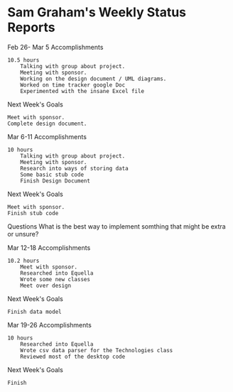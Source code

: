 Sam Graham's Weekly Status Reports
==========================================

Feb 26- Mar 5
Accomplishments

    10.5 hours
        Talking with group about project.
        Meeting with sponsor.
        Working on the design document / UML diagrams.
        Worked on time tracker google Doc
        Experimented with the insane Excel file

Next Week's Goals

    Meet with sponsor.
    Complete design document.

Mar 6-11
Accomplishments

    10 hours
        Talking with group about project.
        Meeting with sponsor.
        Research into ways of storing data
        Some basic stub code
        Finish Design Document

Next Week's Goals

    Meet with sponsor.
    Finish stub code

Questions
    What is the best way to implement somthing that might be extra or unsure?
    
Mar 12-18
Accomplishments

    10.2 hours
        Meet with sponsor.
        Researched into Equella
        Wrote some new classes
        Meet over design

Next Week's Goals

    Finish data model


Mar 19-26
Accomplishments

    10 hours
        Researched into Equella
        Wrote csv data parser for the Technologies class
        Reviewed most of the desktop code

Next Week's Goals

    Finish


